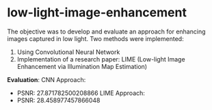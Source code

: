 # low-light-image-enhancement

The objective was to develop and evaluate an approach for enhancing images captured in low light. Two methods were implemented:
1.	Using Convolutional Neural Network
2.	Implementation of a research paper: LIME (Low-light Image Enhancement via Illumination Map Estimation)

**Evaluation**:
CNN Approach:
- PSNR:  27.871782500208866 
LIME Approach:
- PSNR:  28.458977457866048 
